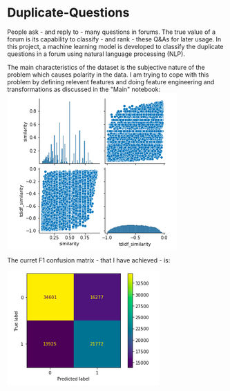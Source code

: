 # Duplicate-Questions

People ask - and reply to - many questions in forums. The true value of a forum is its capability to classify - and rank - these Q&As for later usage. In this project, a machine learning model is developed to classify the duplicate questions in a forum using natural language processing (NLP).

The main characteristics of the dataset is the subjective nature of the problem which causes polarity in the data. I am trying to cope with this problem by defining relevent features and doing feature engineering and transformations as discussed in the "Main" notebook:  
<img src="/Images/Image1.png">

The curret F1 confusion matrix - that I have achieved - is:

<img src="/Images/Image2.png">
